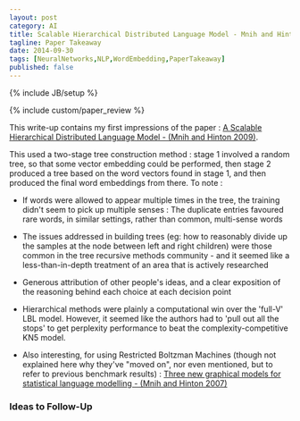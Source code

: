 ```yaml
---
layout: post
category: AI
title: Scalable Hierarchical Distributed Language Model - Mnih and Hinton 2009
tagline: Paper Takeaway
date: 2014-09-30
tags: [NeuralNetworks,NLP,WordEmbedding,PaperTakeaway]
published: false
---
```

{% include JB/setup %}

{% include custom/paper_review %}

This write-up contains my first impressions of the paper :
[A Scalable Hierarchical Distributed Language Model - (Mnih and Hinton 2009)](https://www.cs.toronto.edu/~amnih/papers/hlbl_final.pdf).

This used a two-stage tree construction method : stage 1 involved a random tree, so that some vector embedding could be performed, then stage 2 produced a tree based on the word vectors found in stage 1, and then produced the final word embeddings from there.  To note :

  * If words were allowed to appear multiple times in the tree, the training didn't seem to pick up multiple senses : The duplicate entries favoured rare words, in similar settings, rather than common, multi-sense words
  
  * The issues addressed in building trees (eg: how to reasonably divide up the samples at the node between left and right children) were those common in the tree recursive methods community - and it seemed like a less-than-in-depth treatment of an area that is actively researched
  
  * Generous attribution of other people's ideas, and a clear exposition of the reasoning behind each choice at each decision point
  
  * Hierarchical methods were plainly a computational win over the 'full-V' LBL model.  However, it seemed like the authors had to 'pull out all the stops' to get perplexity performance to beat the complexity-competitive KN5 model.
  
  * Also interesting, for using Restricted Boltzman Machines (though not explained here why they've "moved on", nor even mentioned, but to refer to previous benchmark results) : [Three new graphical models for statistical language modelling - (Mnih and Hinton 2007)](https://www.cs.toronto.edu/~amnih/papers/threenew.pdf)
  
  
### Ideas to Follow-Up


